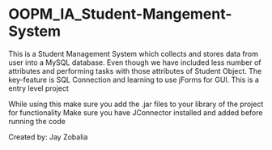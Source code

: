 # OOPM_IA_Student-Mangement-System
This is a Student Management System which collects and stores data from user into a MySQL database.
Even though we have included less number of attributes and performing tasks with those attributes of Student Object. The key-feature is SQL Connection and learning to use jForms for GUI.
This is a entry level project

While using this make sure you add the .jar files to your library of the project for functionality
Make sure you have JConnector installed and added before running the code

Created by: Jay Zobalia
